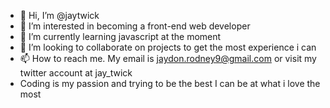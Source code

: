 - 👋 Hi, I’m @jaytwick
- 👀 I’m interested in becoming a front-end web developer
- 🌱 I’m currently learning javascript at the moment
- 💞️ I’m looking to collaborate on projects to get the most experience i can 
- 📫 How to reach me. My email is jaydon.rodney9@gmail.com or visit my twitter account at jay_twick
- Coding is my passion and trying to be the best I can be at what i love the most 

<!---
jaytwick/jaytwick is a ✨ special ✨ repository because its `README.md` (this file) appears on your GitHub profile.
You can click the Preview link to take a look at your changes.
--->

